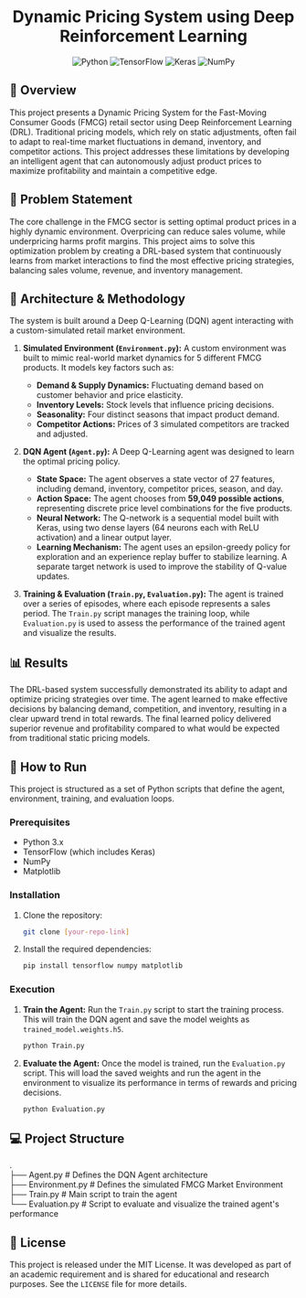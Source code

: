 <div align="center">

# Dynamic Pricing System using Deep Reinforcement Learning

![Python](https://img.shields.io/badge/Python-3776AB?style=for-the-badge&logo=python&logoColor=white) ![TensorFlow](https://img.shields.io/badge/TensorFlow-%23FF6F00.svg?style=for-the-badge&logo=TensorFlow&logoColor=white) ![Keras](https://img.shields.io/badge/Keras-%23D00000.svg?style=for-the-badge&logo=Keras&logoColor=white) ![NumPy](https://img.shields.io/badge/numpy-%23013243.svg?style=for-the-badge&logo=numpy&logoColor=white)

</div>

## 📝 Overview

This project presents a Dynamic Pricing System for the Fast-Moving Consumer Goods (FMCG) retail sector using Deep Reinforcement Learning (DRL). Traditional pricing models, which rely on static adjustments, often fail to adapt to real-time market fluctuations in demand, inventory, and competitor actions. This project addresses these limitations by developing an intelligent agent that can autonomously adjust product prices to maximize profitability and maintain a competitive edge.

## 🎯 Problem Statement

The core challenge in the FMCG sector is setting optimal product prices in a highly dynamic environment. Overpricing can reduce sales volume, while underpricing harms profit margins. This project aims to solve this optimization problem by creating a DRL-based system that continuously learns from market interactions to find the most effective pricing strategies, balancing sales volume, revenue, and inventory management.

## 🤖 Architecture & Methodology

The system is built around a Deep Q-Learning (DQN) agent interacting with a custom-simulated retail market environment.

1.  **Simulated Environment (`Environment.py`):** A custom environment was built to mimic real-world market dynamics for 5 different FMCG products. It models key factors such as:
    * **Demand & Supply Dynamics:** Fluctuating demand based on customer behavior and price elasticity.
    * **Inventory Levels:** Stock levels that influence pricing decisions.
    * **Seasonality:** Four distinct seasons that impact product demand.
    * **Competitor Actions:** Prices of 3 simulated competitors are tracked and adjusted.

2.  **DQN Agent (`Agent.py`):** A Deep Q-Learning agent was designed to learn the optimal pricing policy.
    * **State Space:** The agent observes a state vector of 27 features, including demand, inventory, competitor prices, season, and day.
    * **Action Space:** The agent chooses from **59,049 possible actions**, representing discrete price level combinations for the five products.
    * **Neural Network:** The Q-network is a sequential model built with Keras, using two dense layers (64 neurons each with ReLU activation) and a linear output layer.
    * **Learning Mechanism:** The agent uses an epsilon-greedy policy for exploration and an experience replay buffer to stabilize learning. A separate target network is used to improve the stability of Q-value updates.

3.  **Training & Evaluation (`Train.py`, `Evaluation.py`):** The agent is trained over a series of episodes, where each episode represents a sales period. The `Train.py` script manages the training loop, while `Evaluation.py` is used to assess the performance of the trained agent and visualize the results.

## 📊 Results

The DRL-based system successfully demonstrated its ability to adapt and optimize pricing strategies over time. The agent learned to make effective decisions by balancing demand, competition, and inventory, resulting in a clear upward trend in total rewards. The final learned policy delivered superior revenue and profitability compared to what would be expected from traditional static pricing models.

## 🚀 How to Run

This project is structured as a set of Python scripts that define the agent, environment, training, and evaluation loops.

### Prerequisites

* Python 3.x
* TensorFlow (which includes Keras)
* NumPy
* Matplotlib

### Installation

1.  Clone the repository:
    ```bash
    git clone [your-repo-link]
    ```

2.  Install the required dependencies:
    ```bash
    pip install tensorflow numpy matplotlib
    ```

### Execution

1.  **Train the Agent:** Run the `Train.py` script to start the training process. This will train the DQN agent and save the model weights as `trained_model.weights.h5`.
    ```bash
    python Train.py
    ```

2.  **Evaluate the Agent:** Once the model is trained, run the `Evaluation.py` script. This will load the saved weights and run the agent in the environment to visualize its performance in terms of rewards and pricing decisions.
    ```bash
    python Evaluation.py
    ```

## 💻 Project Structure
.<br>
├── Agent.py          # Defines the DQN Agent architecture<br>
├── Environment.py    # Defines the simulated FMCG Market Environment<br>
├── Train.py          # Main script to train the agent<br>
└── Evaluation.py     # Script to evaluate and visualize the trained agent's performance

## 📜 License

This project is released under the MIT License. It was developed as part of an academic requirement and is shared for educational and research purposes. See the `LICENSE` file for more details.

